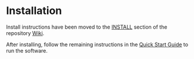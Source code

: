 # Installation

Install instructions have been moved to the [INSTALL](https://github.com/superdutyf3/taco-network/wiki/INSTALL) section of the repository [Wiki](https://github.com/superdutyf3/taco-network/wiki).

After installing, follow the remaining instructions in the
[Quick Start Guide](https://github.com/superdutyf3/taco-network/wiki/Quick-Start-Guide)
to run the software.
